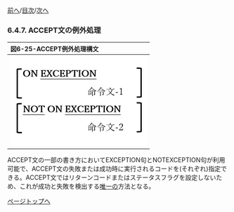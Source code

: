<!--navi start1-->
[前へ](6-4-6.md)/[目次](https://opensourcecobol.github.io/markdown/TOC.html)/[次へ](6-5-1.md)
<!--navi end1-->
### 6.4.7. ACCEPT文の例外処理

|図6-25-ACCEPT例外処理構文|
|:--|
|![alt text](Image/6-25.png)|

ACCEPT文の一部の書き方においてEXCEPTION句とNOTEXCEPTION句が利用可能で、ACCEPT文の失敗または成功時に実行されるコードを(それぞれ)指定できる。ACCEPT文ではリターンコードまたはステータスフラグを設定しないため、これが成功と失敗を検出する<u>唯一の</u>方法となる。

<!--navi start2-->

[ページトップへ](6-4-7.md)
<!--navi end2-->
